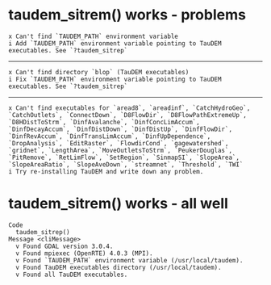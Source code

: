 # taudem_sitrem() works - problems

    x Can't find `TAUDEM_PATH` environment variable
    i Add `TAUDEM_PATH` environment variable pointing to TauDEM executables. See `?taudem_sitrep`

---

    x Can't find directory `blop` (TauDEM executables)
    i Fix `TAUDEM_PATH` environment variable pointing to TauDEM executables. See `?taudem_sitrep`

---

    x Can't find executables for `aread8`, `areadinf`, `CatchHydroGeo`, `CatchOutlets`, `ConnectDown`, `D8FlowDir`, `D8FlowPathExtremeUp`, `D8HDistToStrm`, `DinfAvalanche`, `DinfConcLimAccum`, `DinfDecayAccum`, `DinfDistDown`, `DinfDistUp`, `DinfFlowDir`, `DinfRevAccum`, `DinfTransLimAccum`, `DinfUpDependence`, `DropAnalysis`, `EditRaster`, `FlowdirCond`, `gagewatershed`, `gridnet`, `LengthArea`, `MoveOutletsToStrm`, `PeukerDouglas`, `PitRemove`, `RetLimFlow`, `SetRegion`, `SinmapSI`, `SlopeArea`, `SlopeAreaRatio`, `SlopeAveDown`, `streamnet`, `Threshold`, `TWI`
    i Try re-installing TauDEM and write down any problem.

# taudem_sitrem() works - all well

    Code
      taudem_sitrep()
    Message <cliMessage>
      v Found GDAL version 3.0.4.
      v Found mpiexec (OpenRTE) 4.0.3 (MPI).
      v Found `TAUDEM_PATH` environment variable (/usr/local/taudem).
      v Found TauDEM executables directory (/usr/local/taudem).
      v Found all TauDEM executables.

